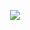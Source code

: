 <p align="center">
<a href="https://discord.gg/bFvSbbY7JH">
<img src="https://api.hckrteam.com/v1/me/spotify/iframe?user=422113490237390858"
</a>
</p>
